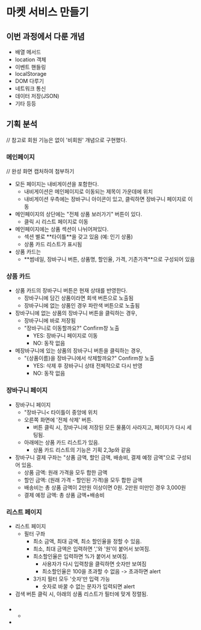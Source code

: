 <h1>마켓 서비스 만들기</h1>

<h2>이번 과정에서 다룬 개념</h2>
<ul>
    <li>배열 메서드</li>
    <li>location 객체</li>
    <li>이벤트 핸들링</li>
    <li>localStorage</li>
    <li>DOM 다루기</li>
    <li>네트워크 통신</li>
    <li>데이터 저장(JSON)</li>
    <li>기타 등등</li>
</ul>

<h2>기획 분석</h2>
// 참고로 회원 기능은 없이 '비회원' 개념으로 구현했다.
<h3>메인페이지</h3>
// 완성 화면 캡처하여 첨부하기
<ul>
    <li>모든 페이지는 내비게이션을 포함한다.
        <ul>
            <li>내비게이션은 메인페이지로 이동되는 제목이 가운데에 위치</li>
            <li>내비게이션 우측에는 장바구니 아이콘이 있고, 클릭하면 장바구니 페이지로 이동</li>
        </ul>
    </li>
    <li>메인페이지의 상단에는 "전체 상품 보러가기" 버튼이 있다.
        <ul>
            <li>클릭 시 리스트 페이지로 이동</li>
        </ul>
    </li>
    <li>메인페이지에는 상품 섹션이 나뉘어져있다.
        <ul>
            <li>섹션 별로 **타이틀**을 갖고 있음 (예: 인기 상품)</li>
            <li>상품 카드 리스트가 표시됨</li>
        </ul>
    </li>
    <li> 상품 카드는
        <ul>
            <li>**썸네일, 장바구니 버튼, 상품명, 할인율, 가격, 기존가격**으로 구성되어 있음</li>
        </ul>
    </li>
</ul>
<h3>상품 카드</h3>
<ul>
    <li>상품 카드의 장바구니 버튼은 현재 상태를 반영한다.
        <ul>
            <li>장바구니에 담긴 상품이라면 회색 버튼으로 노출됨</li>
            <li>장바구니에 없는 상품인 경우 파란색 버튼으로 노출됨</li>
        </ul>
    </li>
    <li>장바구니에 없는 상품의 장바구니 버튼을 클릭하는 경우,
        <ul>
            <li>장바구니에 바로 저장됨</li>
            <li>"장바구니로 이동할까요?" Confirm창 노출
                <ul>
                    <li>YES: 장바구니 페이지로 이동</li>
                    <li>NO: 동작 없음</li>
                </ul>
            </li>
        </ul>
    </li>
    <li>메장바구니에 있는 상품의 장바구니 버튼을 클릭하는 경우,
        <ul>
            <li>"{상품이름}을 장바구니에서 삭제할까요?" Confirm창 노출
                <ul>
                    <li>YES: 삭제 후 장바구니 상태 전체적으로 다시 반영</li>
                    <li>NO: 동작 없음</li>
                </ul>
            </li>
        </ul>
    </li>
</ul>
<h3>장바구니 페이지</h3>
<ul>
    <li>장바구니 페이지
        <ul>
            <li>"장바구니< 타이틀이 중앙에 위치</li>
            <li>오른쪽 화면에 '전체 삭제' 버튼.
                <ul>
                    <li>버튼 클릭 시, 장바구니에 저장된 모든 물품이 사라지고, 페이지가 다시 세팅됨.</li>
                </ul>
            </li>
            <li>아래에는 상품 카드 리스트가 있음.
                <ul>
                    <li>상품 카드 리스트의 기능은 기획 2,3p와 같음</li>
                </ul>
            </li>
        </ul>
    </li>
    <li>장바구니 결제 구좌는 "상품 금액, 할인 금액, 배송비, 결제 예정 금액"으로 구성되어 있음.
        <ul>
            <li>상품 금액: 원래 가격을 모두 합한 금액</li>
            <li>할인 금액: (원래 가격 - 할인된 가격)을 모두 합한 금액</li>
            <li>배송비는 총 상품 금액이 2만원 이상이면 0원. 2만원 미만인 경우 3,000원</li>
            <li>결제 예정 금액: 총 상품 금액+배송비</li>
        </ul>
    </li>
</ul>
<h3>리스트 페이지</h3>
<ul>
    <li>리스트 페이지
        <ul>
            <li>필터 구좌
                <ul>
                    <li>최소 금액, 최대 금액, 최소 할인율을 정할 수 있음.</li>
                    <li>최소, 최대 금액은 입력하면 ','와 '원'이 붙어서 보여짐.
                    </li>
                    <li>최소할인율은 입력하면 %가 붙어서 보여짐.
                        <ul>
                             <li>사용자가 다시 입력창을 클릭하면 숫자만 보여짐</li>
                             <li>최소할인율은 100을 초과할 수 없음 -> 초과하면 alert</li>
                        </ul>
                    </li>
                    <li>3가지 필터 모두 '숫자'만 입력 가능
                        <ul>
                            <li>숫자로 바꿀 수 없는 문자가 입력되면 alert</li>
                        </ul>
                    </li>
                </ul>
            </li>
        </ul>
    </li>
    <li>검색 버튼 클릭 시, 아래의 상품 리스트가 필터에 맞게 정렬됨.</li>
</ul>
<h3></h3>
<ul>
    <li>
        <ul>
            <li></li>
        </ul>
    </li>
    <li></li>
</ul>
